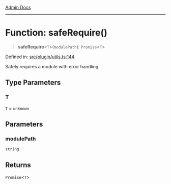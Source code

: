 [Admin Docs](/)

***

# Function: safeRequire()

> **safeRequire**\<`T`\>(`modulePath`): `Promise`\<`T`\>

Defined in: [src/plugin/utils.ts:144](https://github.com/gautam-divyanshu/talawa-api/blob/84910820371ade6fdca33545b3a0fc1e929731b2/src/plugin/utils.ts#L144)

Safely requires a module with error handling

## Type Parameters

### T

`T` = `unknown`

## Parameters

### modulePath

`string`

## Returns

`Promise`\<`T`\>
